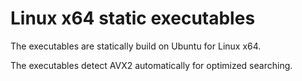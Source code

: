 Linux x64 static executables
============================

The executables are statically build on Ubuntu for Linux x64.

The executables detect AVX2 automatically for optimized searching.
